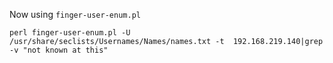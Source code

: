Now using `finger-user-enum.pl`
```
perl finger-user-enum.pl -U /usr/share/seclists/Usernames/Names/names.txt -t  192.168.219.140|grep -v "not known at this"
```
